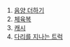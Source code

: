 1. [음양 더하기](https://school.programmers.co.kr/learn/courses/30/lessons/76501)
2. [체육복](https://school.programmers.co.kr/learn/courses/30/lessons/42862)
3. [캐시](https://school.programmers.co.kr/learn/courses/30/lessons/17680)
4. [다리를 지나는 트럭](https://school.programmers.co.kr/learn/courses/30/lessons/42583)
